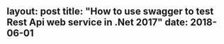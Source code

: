 layout: post
title: "How to use swagger to test Rest Api web service in .Net 2017"
date: 2018-06-01
---
